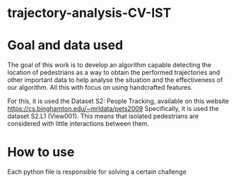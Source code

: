 # trajectory-analysis-CV-IST

# Goal and data used

The goal of this work is to develop an algorithm capable detecting the location of pedestrians as a way to obtain the performed trajectories and other important data to help analyse the situation and the effectiveness of our algorithm. All this with focus on using handcrafted features.

For this, it is used the Dataset S2: People Tracking, available on this website https://cs.binghamton.edu/~mrldata/pets2009
Specifically, it is used the dataset S2.L1 (View001). This means that isolated pedestrians are considered with little interactions between them.

# How to use
Each python file is responsible for solving a certain challenge

#